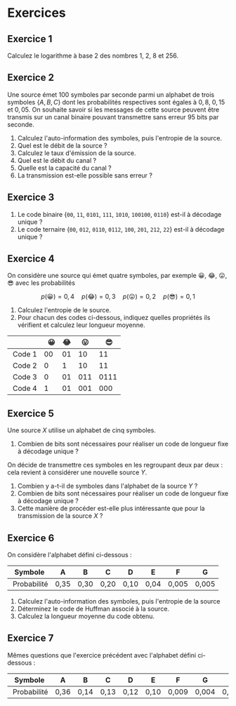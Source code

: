 # Exercices


## Exercice 1

Calculez le logarithme à base 2 des nombres 1, 2, 8 et 256.

## Exercice 2

<!-- Collet -->

Une source émet 100 symboles par seconde parmi un alphabet de trois symboles $\{A,B,C\}$
dont les probabilités respectives sont égales à $0,8$, $0,15$ et $0,05$.
On souhaite savoir si les messages de cette source peuvent être transmis sur un canal binaire
pouvant transmettre sans erreur 95 bits par seconde.

1. Calculez l'auto-information des symboles, puis l'entropie de la source. <!-- 0.884 Sh/symb -->
1. Quel est le débit de la source ? <!-- 100 symb/s -->
1. Calculez le taux d'émission de la source. <!-- 88.4 Sh/s -->
1. Quel est le débit du canal ? <!-- 100 bits/s (canal binaire) -->
1. Quelle est la capacité du canal ? <!-- 100 Sh/s -->
1. La transmission est-elle possible sans erreur ? <!-- Transmission (théoriquement) possible -->


## Exercice 3

<!-- MacKay, exercices 5.19 et 5.20 -->

1. Le code binaire
   {<code>00</code>, <code>11</code>, <code>0101</code>, <code>111</code>, <code>1010</code>, <code>100100</code>, <code>0110</code>}
   est-il à décodage unique ?
1. Le code ternaire
   {<code>00</code>, <code>012</code>, <code>0110</code>, <code>0112</code>, <code>100</code>, <code>201</code>, <code>212</code>, <code>22</code>}
   est-il à décodage unique ?


## Exercice 4

On considère une source qui émet quatre symboles, par exemple 😀, 😂, 😛, 😎 avec les probabilités

$$
p(😀) = 0,4 \quad
p(😂) = 0,3 \quad
p(😛) = 0,2 \quad
p(😎) = 0,1
$$

1. Calculez l'entropie de le source.
2. Pour chacun des codes ci-dessous, indiquez quelles propriétés ils vérifient et calculez leur longueur moyenne.

|        |   😀 |   😂 |   😛 |   😎 |
| ------ | ---- | ---- | ---- | ---- |
| Code 1 |   00 |   01 |   10 |   11 |
| Code 2 |    0 |    1 |   10 |   11 |
| Code 3 |    0 |   01 |  011 | 0111 |
| Code 4 |    1 |   01 |  001 |  000 |


## Exercice 5

<!-- Attention : l'exercice distribuée en cours cette année était erroné. Je propose cette nouvelle version -->
<!-- En effet, dans l'ancienne version, je faisais le lien entre longueur d'un code de longueur fixe et entropie, alors qu'il n'y en a pas. -->

Une source $X$ utilise un alphabet de cinq symboles.

1. Combien de bits sont nécessaires pour réaliser un code de longueur fixe à décodage unique ?

On décide de transmettre ces symboles en les regroupant deux par deux : cela revient à considérer une nouvelle source $Y$.

1. Combien y a-t-il de symboles dans l'alphabet de la source $Y$ ?
1. Combien de bits sont nécessaires pour réaliser un code de longueur fixe à décodage unique ?
1. Cette manière de procéder est-elle plus intéressante que pour la transmission de la source $X$ ?

<!-- % Une source $X$ utilise un alphabet de trois symboles $\{A,B,C\}$
% dont les probabilités respectives sont égales à $0,5$, $0,3$ et $0,2$.
% \begin{questions}
% 1. Calculez l'entropie de la source.
% 1. Combien de bits sont nécessaires pour réaliser un code de longueur fixe à décodage unique ?
% \end{questions}
% On décide alors de transmettre ces symboles en les regroupant par groupe de deux :
% cela revient à considérer une nouvelle source $Y$.
% \begin{questions}
% 1. Combien y a-t-il de symboles dans l'alphabet de la source $Y$ ?
% 1. Calculez l'entropie de la source $Y$.
% 1. Combien de bits sont nécessaires pour réaliser un code de longueur fixe à décodage unique ?
% 1. Cette manière de procéder est-elle plus intéressante que pour la transmission de la source $X$ ?
% \end{questions} -->

## Exercice 6

<!-- Proakis p. 96 -->

On considère l'alphabet défini ci-dessous :

| Symbole     | A    | B    | C    | D    | E    | F     | G     |
| ----------- | ---- | ---- | ---- | ---- | ---- | ----- | ----- |
| Probabilité | 0,35 | 0,30 | 0,20 | 0,10 | 0,04 | 0,005 | 0,005 |

1. Calculez l'auto-information des symboles, puis l'entropie de la source <!-- 2.11 -->
1. Déterminez le code de Huffman associé à la source.
1. Calculez la longueur moyenne du code obtenu. <!-- L = 2.21 -->

## Exercice 7

<!-- Proakis p. 96 -->

Mêmes questions que l'exercice précédent avec l'alphabet défini ci-dessous :

| Symbole     | A    | B    | C    | D    | E    | F     | G     | H     |
| ----------- | ---- | ---- | ---- | ---- | ---- | ----- | ----- | ----- |
| Probabilité | 0,36 | 0,14 | 0,13 | 0,12 | 0,10 | 0,009 | 0,004 | 0,002 |

<!-- H = 2.63, L = 2.70 -->
